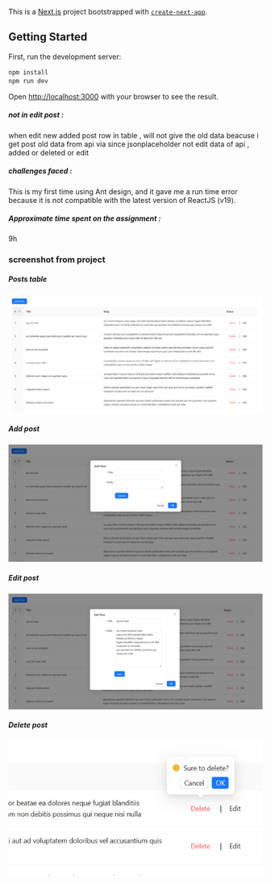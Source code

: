This is a [Next.js](https://nextjs.org) project bootstrapped with [`create-next-app`](https://nextjs.org/docs/app/api-reference/cli/create-next-app).

## Getting Started

First, run the development server:

```bash
npm install
npm run dev
```

Open [http://localhost:3000](http://localhost:3000) with your browser to see the result.
##### not in edit post :
when edit new added post row in table , will not give the old  data beacuse i get post old data from api via  since jsonplaceholder not edit data of api , added or deleted or edit  
##### challenges faced :
   This is my first time using Ant design, and it gave me a run time error because it is not compatible with the latest version of ReactJS (v19).
##### Approximate time spent on the assignment :
   9h 
 
### screenshot from project 
##### Posts table
![](screenshot/posts_table.png)
##### Add post 
![](screenshot/add_post.png)
##### Edit post 
![](screenshot/edit_post.png)
##### Delete post
![](screenshot/delete_post.png)
